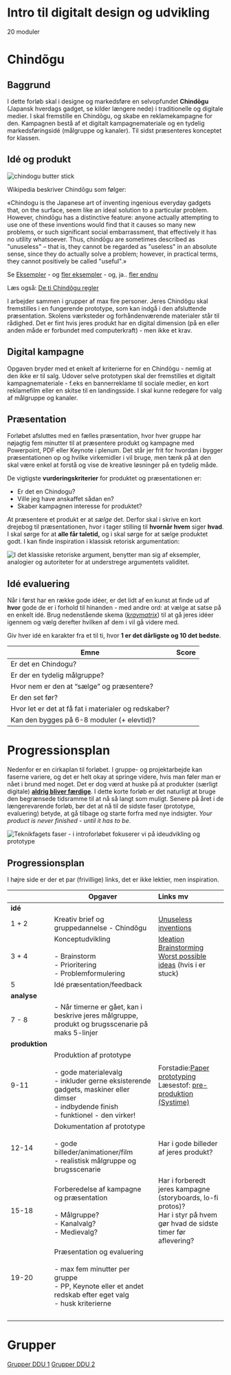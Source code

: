 # Intro til digitalt design og udvikling

20 moduler

# Chindõgu

## Baggrund

I dette forløb skal i designe og markedsføre en selvopfundet **Chindōgu** (Japansk hverdags gadget, se kilder længere nede) i traditionelle og digitale medier. I skal fremstille en Chindõgu, og skabe en reklamekampagne for den. Kampagnen bestå af et digitalt kampagnemateriale og en tydelig markedsføringsidé (målgruppe og kanaler). Til sidst præsenteres konceptet for klassen.

## Idé og produkt

![chindogu butter stick](https://files.tofugu.com/articles/japan/2016-03-14-chindogu-japanese-inventions/butter-stick.jpg)

Wikipedia beskriver Chindōgu som følger:

«Chindogu is the Japanese art of inventing ingenious everyday gadgets that, on the surface, seem like an ideal solution to a particular problem. However, chindōgu has a distinctive feature: anyone actually attempting to use one of these inventions would find that it causes so many new problems, or such significant social embarrassment, that effectively it has no utility whatsoever. Thus, chindōgu are sometimes described as "unuseless" – that is, they cannot be regarded as "useless" in an absolute sense, since they do actually solve a problem; however, in practical terms, they cannot positively be called "useful".»

Se [Eksempler](http://www.chindogu.com/?page_id=4) - og [fler eksempler](http://www.chindogu.com/?page_id=629) - og, ja.. [fler endnu](https://www.pinterest.es/themethodcase/chindogu/)

Læs også: [De ti Chindõgu regler](https://www.tofugu.com/japan/chindogu-japanese-inventions/)

I arbejder sammen i grupper af max fire personer. Jeres Chindôgu skal fremstilles i en fungerende prototype, som kan indgå i den afsluttende præsentation. Skolens værksteder og forhåndenværende materialer står til rådighed. Det er fint hvis jeres produkt har en digital dimension (på en eller anden måde er forbundet med computerkraft) - men ikke et krav.

## Digital kampagne

Opgaven bryder med et enkelt af kriterierne for en Chindõgu - nemlig at den ikke er til salg. Udover selve prototypen skal der fremstilles et digitalt kampagnemateriale - f.eks en bannerreklame til sociale medier, en kort reklamefilm eller en skitse til en landingsside. I skal kunne redegøre for valg af målgruppe og kanaler.

## Præsentation

Forløbet afsluttes med en fælles præsentation, hvor hver gruppe har nøjagtig fem minutter til at præsentere produkt og kampagne med Powerpoint, PDF eller Keynote i plenum. Det står jer frit for hvordan i bygger præsentationen op og hvilke virkemidler i vil bruge, men tænk på at den skal være enkel at forstå og vise de kreative løsninger på en tydelig måde.

De vigtigste **vurderingskriterier** for produktet og præsentationen er:

- Er det en Chindogu?
- Ville jeg have anskaffet sådan en?
- Skaber kampagnen interesse for produktet?

At præsentere et produkt er at *sælge* det. Derfor skal i skrive en kort drejebog til præsentationen, hvor i tager stilling til **hvornår hvem** siger **hvad**. I skal sørge for at **alle får taletid,** og i skal sørge for at sælge produktet godt. I kan finde inspiration i klassisk retorisk argumentation:

![I det klassiske retoriske argument, benytter man sig af eksempler, analogier og autoriteter for at understrege argumentets validitet.](https://paper-attachments.dropbox.com/s_5E6BB1D42A88887F3BDFDC1FECE0C274A8BA347BA91C3D5785456982B56334BC_1597670760448_Retorisk+Argument.svg)

## Idé evaluering

Når i først har en række gode idéer, er det lidt af en kunst at finde ud af **hvor** gode de er i forhold til hinanden - med andre ord: at vælge at satse på en enkelt idé. Brug nedenstående skema ([*kravmatrix*](https://teknologieud.systime.dk/index.php?id=158&L=0)) til at gå jeres idéer igennem og vælg derefter hvilken af dem i vil gå videre med.

Giv hver idé en karakter fra et til ti, hvor **1 er det dårligste og 10 det bedste**.


| **Emne**                                              | **Score** |
| ------------------------------------------------------- | ----------- |
| Er det en Chindogu?                                   |           |
| Er der en tydelig målgruppe?                         |           |
| Hvor nem er den at “sælge” og præsentere?         |           |
| Er den set før?                                      |           |
| Hvor let er det at få fat i materialer og redskaber? |           |
| Kan den bygges på 6-8 moduler (+ elevtid)?           |           |

# Progressionsplan

Nedenfor er en cirkaplan til forløbet. I gruppe- og projektarbejde kan faserne variere, og det er helt okay at springe videre, hvis man føler man er nået i brund med noget. Det er dog værd at huske på at produkter (særligt digitale) [**aldrig bliver færdige**](https://learnjam.com/your-digital-product-is-never-finished-until-it-has-to-be/). I dette korte forløb er det naturligt at bruge den begrænsede tidsramme til at nå så langt som muligt. Senere på året i de længerevarende forløb, bør det at nå til de sidste faser (prototype, evaluering) betyde, at gå tilbage og starte forfra med nye indsigter. *Your product is never finished - until it has to be*.

![Teknikfagets faser - i introforløbet fokuserer vi på ideudvikling og prototype](https://paper-attachments.dropbox.com/s_5E6BB1D42A88887F3BDFDC1FECE0C274A8BA347BA91C3D5785456982B56334BC_1597047157738_Untitled+drawing+3.svg)

## Progressionsplan

I højre side er der et par (frivillige) links, det er ikke lektier, men inspiration.


|                | Opgaver                                                                                                                                                                  | Links mv                                                                                                                                                                                                                                                                                                                           |
| ---------------- | -------------------------------------------------------------------------------------------------------------------------------------------------------------------------- | :----------------------------------------------------------------------------------------------------------------------------------------------------------------------------------------------------------------------------------------------------------------------------------------------------------------------------------- |
| **idé**       |                                                                                                                                                                          |                                                                                                                                                                                                                                                                                                                                    |
| 1 + 2          | Kreativ brief og gruppedannelse - Chindõgu                                                                                                                              | [Unuseless inventions](https://www.tofugu.com/japan/chindogu-japanese-inventions/)                                                                                                                                                                                                                                                 |
| 3 + 4          | Konceptudvikling<br><br>- Brainstorm<br>- Prioritering<br>- Problemformulering                                                                                           | [Ideation](https://www.interaction-design.org/literature/topics/ideation)<br>[Brainstorming](https://www.interaction-design.org/literature/topics/brainstorming)<br>[Worst possible ideas](https://www.interaction-design.org/literature/article/learn-how-to-use-the-best-ideation-methods-worst-possible-idea) (hvis i er stuck) |
| 5              | Idé præsentation/feedback                                                                                                                                              |                                                                                                                                                                                                                                                                                                                                    |
| **analyse**    |                                                                                                                                                                          |                                                                                                                                                                                                                                                                                                                                    |
| 7 - 8          | - Når timerne er gået, kan i beskrive jeres målgruppe, produkt og brugsscenarie på maks 5-linjer                                                                     |                                                                                                                                                                                                                                                                                                                                    |
| **produktion** |                                                                                                                                                                          |                                                                                                                                                                                                                                                                                                                                    |
| 9-11           | Produktion af prototype<br><br>- gode materialevalg<br>- inkluder gerne eksisterende gadgets, maskiner eller dimser<br>- indbydende finish<br>- funktionel - den virker! | Forstadie:[Paper prototyping](https://www.interaction-design.org/literature/topics/paper-prototyping)<br>Læsestof: [pre-produktion (Systime)](https://ddu.systime.dk/index.php?id=266)                                                                                                                                            |
| 12-14          | Dokumentation af prototype<br><br>- gode billeder/animationer/film<br>- realistisk målgruppe og brugsscenarie                                                           | Har i gode billeder af jeres produkt?                                                                                                                                                                                                                                                                                              |
| 15-18          | Forberedelse af kampagne og præsentation<br><br>- Målgruppe?<br>- Kanalvalg?<br>- Medievalg?                                                                           | Har i forberedt jeres kampagne (storyboards, lo-fi protos)?<br>Har i styr på hvem gør hvad de sidste timer før aflevering?                                                                                                                                                                                                      |
| 19-20          | Præsentation og evaluering<br><br>- max fem minutter per gruppe<br>- PP, Keynote eller et andet redskab efter eget valg<br>- husk kriterierne                           |                                                                                                                                                                                                                                                                                                                                    |
|  <br />        |                                                                                                                                                                          |                                                                                                                                                                                                                                                                                                                                    |

# Grupper

[Grupper DDU 1](https://paper.dropbox.com/doc/Grupper-Chindogu-DDU-1--A5dLe_rrQd4GpIetSHc~uTOqAQ-xe2OXxw6iKXYMqfkpki8Q)
[Grupper DDU 2](https://paper.dropbox.com/doc/Grupper-Chindogu-DDU-2-PyYPLRdkjjClSJKcU9aZX)
